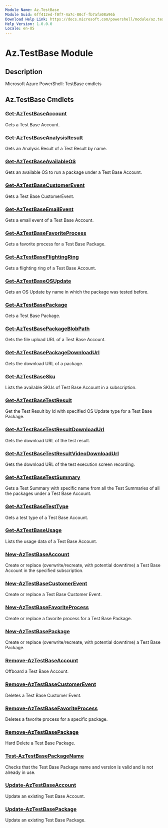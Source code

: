 ```yaml
---
Module Name: Az.TestBase
Module Guid: 6ff412ed-f0f7-4a7c-80cf-fb7afa08a96b
Download Help Link: https://docs.microsoft.com/powershell/module/az.testbase
Help Version: 1.0.0.0
Locale: en-US
---
```


# Az.TestBase Module
## Description
Microsoft Azure PowerShell: TestBase cmdlets

## Az.TestBase Cmdlets
### [Get-AzTestBaseAccount](Get-AzTestBaseAccount.md)
Gets a Test Base Account.

### [Get-AzTestBaseAnalysisResult](Get-AzTestBaseAnalysisResult.md)
Gets an Analysis Result of a Test Result by name.

### [Get-AzTestBaseAvailableOS](Get-AzTestBaseAvailableOS.md)
Gets an available OS to run a package under a Test Base Account.

### [Get-AzTestBaseCustomerEvent](Get-AzTestBaseCustomerEvent.md)
Gets a Test Base CustomerEvent.

### [Get-AzTestBaseEmailEvent](Get-AzTestBaseEmailEvent.md)
Gets a email event of a Test Base Account.

### [Get-AzTestBaseFavoriteProcess](Get-AzTestBaseFavoriteProcess.md)
Gets a favorite process for a Test Base Package.

### [Get-AzTestBaseFlightingRing](Get-AzTestBaseFlightingRing.md)
Gets a flighting ring of a Test Base Account.

### [Get-AzTestBaseOSUpdate](Get-AzTestBaseOSUpdate.md)
Gets an OS Update by name in which the package was tested before.

### [Get-AzTestBasePackage](Get-AzTestBasePackage.md)
Gets a Test Base Package.

### [Get-AzTestBasePackageBlobPath](Get-AzTestBasePackageBlobPath.md)
Gets the file upload URL of a Test Base Account.

### [Get-AzTestBasePackageDownloadUrl](Get-AzTestBasePackageDownloadUrl.md)
Gets the download URL of a package.

### [Get-AzTestBaseSku](Get-AzTestBaseSku.md)
Lists the available SKUs of Test Base Account in a subscription.

### [Get-AzTestBaseTestResult](Get-AzTestBaseTestResult.md)
Get the Test Result by Id with specified OS Update type for a Test Base Package.

### [Get-AzTestBaseTestResultDownloadUrl](Get-AzTestBaseTestResultDownloadUrl.md)
Gets the download URL of the test result.

### [Get-AzTestBaseTestResultVideoDownloadUrl](Get-AzTestBaseTestResultVideoDownloadUrl.md)
Gets the download URL of the test execution screen recording.

### [Get-AzTestBaseTestSummary](Get-AzTestBaseTestSummary.md)
Gets a Test Summary with specific name from all the Test Summaries of all the packages under a Test Base Account.

### [Get-AzTestBaseTestType](Get-AzTestBaseTestType.md)
Gets a test type of a Test Base Account.

### [Get-AzTestBaseUsage](Get-AzTestBaseUsage.md)
Lists the usage data of a Test Base Account.

### [New-AzTestBaseAccount](New-AzTestBaseAccount.md)
Create or replace (overwrite/recreate, with potential downtime) a Test Base Account in the specified subscription.

### [New-AzTestBaseCustomerEvent](New-AzTestBaseCustomerEvent.md)
Create or replace a Test Base Customer Event.

### [New-AzTestBaseFavoriteProcess](New-AzTestBaseFavoriteProcess.md)
Create or replace a favorite process for a Test Base Package.

### [New-AzTestBasePackage](New-AzTestBasePackage.md)
Create or replace (overwrite/recreate, with potential downtime) a Test Base Package.

### [Remove-AzTestBaseAccount](Remove-AzTestBaseAccount.md)
Offboard a Test Base Account.

### [Remove-AzTestBaseCustomerEvent](Remove-AzTestBaseCustomerEvent.md)
Deletes a Test Base Customer Event.

### [Remove-AzTestBaseFavoriteProcess](Remove-AzTestBaseFavoriteProcess.md)
Deletes a favorite process for a specific package.

### [Remove-AzTestBasePackage](Remove-AzTestBasePackage.md)
Hard Delete a Test Base Package.

### [Test-AzTestBasePackageName](Test-AzTestBasePackageName.md)
Checks that the Test Base Package name and version is valid and is not already in use.

### [Update-AzTestBaseAccount](Update-AzTestBaseAccount.md)
Update an existing Test Base Account.

### [Update-AzTestBasePackage](Update-AzTestBasePackage.md)
Update an existing Test Base Package.

